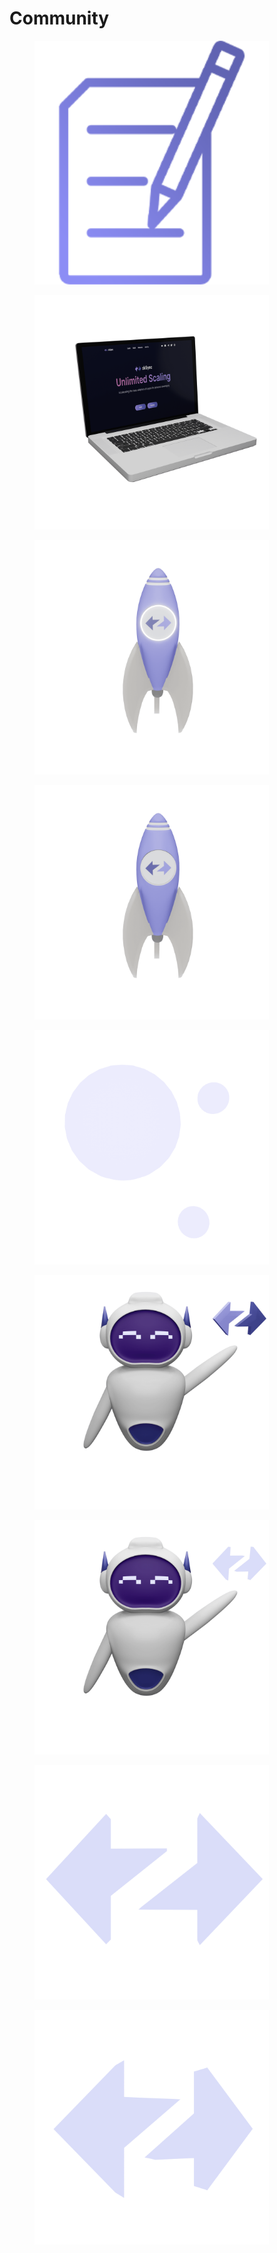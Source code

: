 # Community

<div>

<figure><img src="../../.gitbook/assets/Contract ZKSync.png" alt="" width="375"><figcaption></figcaption></figure>

<figure><img src="../../.gitbook/assets/Laptop.png" alt="" width="375"><figcaption></figcaption></figure>

</div>

<div>

<figure><img src="../../.gitbook/assets/Rocket Zk Emission.png" alt="" width="375"><figcaption></figcaption></figure>

<figure><img src="../../.gitbook/assets/Rocket Zk.png" alt="" width="375"><figcaption></figcaption></figure>

</div>

<div>

<figure><img src="../../.gitbook/assets/Spheres.png" alt="" width="375"><figcaption></figcaption></figure>

<figure><img src="../../.gitbook/assets/ZK Robot Without Emission.png" alt="" width="375"><figcaption></figcaption></figure>

</div>

<div>

<figure><img src="../../.gitbook/assets/ZK Robot.png" alt="" width="375"><figcaption></figcaption></figure>

<figure><img src="../../.gitbook/assets/Zk Sync Logo 01.png" alt="" width="375"><figcaption></figcaption></figure>

</div>

<div>

<figure><img src="../../.gitbook/assets/Zk Sync Logo.png" alt="" width="375"><figcaption></figcaption></figure>

</div>
